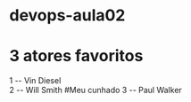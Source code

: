 # devops-aula02
# 3 atores favoritos
1 -- Vin Diesel  
2 -- Will Smith   #Meu cunhado
3 -- Paul Walker   

